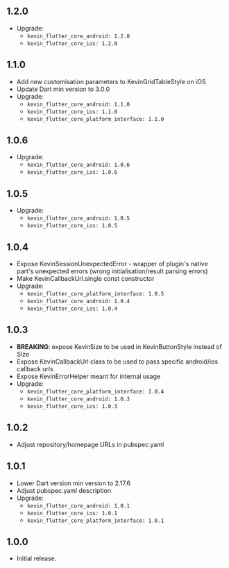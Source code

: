 ## 1.2.0

* Upgrade:
    - `kevin_flutter_core_android: 1.2.0`
    - `kevin_flutter_core_ios: 1.2.0`

## 1.1.0

* Add new customisation parameters to KevinGridTableStyle on iOS
* Update Dart min version to 3.0.0
* Upgrade:
    - `kevin_flutter_core_android: 1.1.0`
    - `kevin_flutter_core_ios: 1.1.0`
    - `kevin_flutter_core_platform_interface: 1.1.0`

## 1.0.6

* Upgrade:
    - `kevin_flutter_core_android: 1.0.6`
    - `kevin_flutter_core_ios: 1.0.6`

## 1.0.5

* Upgrade:
    - `kevin_flutter_core_android: 1.0.5`
    - `kevin_flutter_core_ios: 1.0.5`

## 1.0.4

* Expose KevinSessionUnexpectedError - wrapper of plugin's native part's unexpected errors (wrong
  initialisation/result parsing errors)
* Make KevinCallbackUrl.single const constructor
* Upgrade:
    - `kevin_flutter_core_platform_interface: 1.0.5`
    - `kevin_flutter_core_android: 1.0.4`
    - `kevin_flutter_core_ios: 1.0.4`

## 1.0.3

* **BREAKING**: expose KevinSize to be used in KevinButtonStyle instead of Size
* Expose KevinCallbackUrl class to be used to pass specific android/ios callback urls
* Expose KevinErrorHelper meant for internal usage
* Upgrade:
    - `kevin_flutter_core_platform_interface: 1.0.4`
    - `kevin_flutter_core_android: 1.0.3`
    - `kevin_flutter_core_ios: 1.0.3`

## 1.0.2

* Adjust repository/homepage URLs in pubspec.yaml

## 1.0.1

* Lower Dart version min version to 2.17.6
* Adjust pubspec.yaml description
* Upgrade:
    - `kevin_flutter_core_android: 1.0.1`
    - `kevin_flutter_core_ios: 1.0.1`
    - `kevin_flutter_core_platform_interface: 1.0.1`

## 1.0.0

* Initial release.